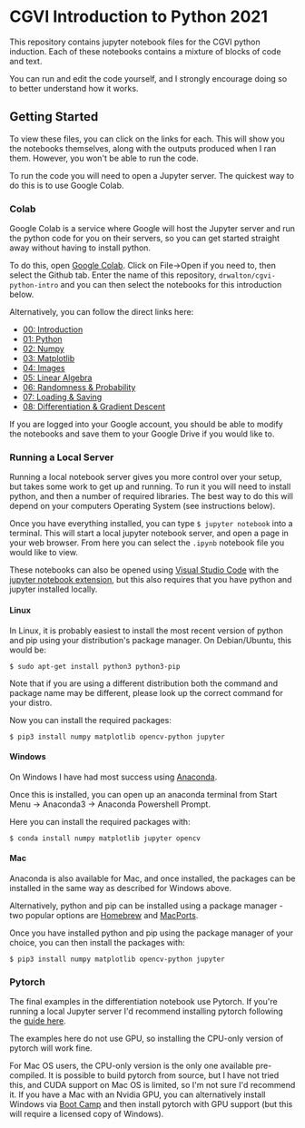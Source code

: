 # CGVI Introduction to Python 2021

This repository contains jupyter notebook files for the CGVI python induction. Each of these notebooks contains a mixture of blocks of code and text. 

You can run and edit the code yourself, and I strongly encourage doing so to better understand how it works.

## Getting Started

To view these files, you can click on the links for each. This will show you the notebooks themselves, along with the outputs produced when I ran them. However, you won't be able to run the code.

To run the code you will need to open a Jupyter server. The quickest way to do this is to use Google Colab.

### Colab

Google Colab is a service where Google will host the Jupyter server and run the python code for you on their servers, so you can get started straight away without having to install python.

To do this, open [Google Colab](https://colab.research.google.com). Click on File->Open if you need to, then select the Github tab. Enter the name of this repository, `drwalton/cgvi-python-intro` and you can then select the notebooks for this introduction below.

Alternatively, you can follow the direct links here:

* [00: Introduction](https://colab.research.google.com/github/drwalton/cgvi-python-intro/blob/main/00_introduction.ipynb)
* [01: Python](https://colab.research.google.com/github/drwalton/cgvi-python-intro/blob/main/01_python.ipynb)
* [02: Numpy](https://colab.research.google.com/github/drwalton/cgvi-python-intro/blob/main/02_numpy.ipynb)
* [03: Matplotlib](https://colab.research.google.com/github/drwalton/cgvi-python-intro/blob/main/03_matplotlib.ipynb)
* [04: Images](https://colab.research.google.com/github/drwalton/cgvi-python-intro/blob/main/04_images.ipynb)
* [05: Linear Algebra](https://colab.research.google.com/github/drwalton/cgvi-python-intro/blob/main/05_linear_algebra.ipynb)
* [06: Randomness & Probability](https://colab.research.google.com/github/drwalton/cgvi-python-intro/blob/main/06_randomness_probability.ipynb)
* [07: Loading & Saving](https://colab.research.google.com/github/drwalton/cgvi-python-intro/blob/main/07_loading_saving.ipynb)
* [08: Differentiation & Gradient Descent](https://colab.research.google.com/github/drwalton/cgvi-python-intro/blob/main/08_differentiation.ipynb)

If you are logged into your Google account, you should be able to modify the notebooks and save them to your Google Drive if you would like to.

### Running a Local Server

Running a local notebook server gives you more control over your setup, but takes some work to get up and running. To run it you will need to install python, and then a number of required libraries. The best way to do this will depend on your computers Operating System (see instructions below).

Once you have everything installed, you can type `$ jupyter notebook` into a terminal. This will start a local jupyter notebook server, and open a page in your web browser. From here you can select the `.ipynb` notebook file you would like to view.

These notebooks can also be opened using [Visual Studio Code](https://code.visualstudio.com/) with the [jupyter notebook extension](https://code.visualstudio.com/docs/datascience/jupyter-notebooks), but this also requires that you have python and jupyter installed locally.

#### Linux

In Linux, it is probably easiest to install the most recent version of python and pip using your distribution's package manager. On Debian/Ubuntu, this would be:

`$ sudo apt-get install python3 python3-pip`

Note that if you are using a different distribution both the command and package name may be different, please look up the correct command for your distro.

Now you can install the required packages:

`$ pip3 install numpy matplotlib opencv-python jupyter`

#### Windows

On Windows I have had most success using [Anaconda](https://www.anaconda.com/products/individual).

Once this is installed, you can open up an anaconda terminal from Start Menu -> Anaconda3 -> Anaconda Powershell Prompt.

Here you can install the required packages with:

`$ conda install numpy matplotlib jupyter opencv`

#### Mac

Anaconda is also available for Mac, and once installed, the packages can be installed in the same way as described for Windows above.

Alternatively, python and pip can be installed using a package manager - two popular options are [Homebrew](https://brew.sh/) and [MacPorts](https://www.macports.org/).

Once you have installed python and pip using the package manager of your choice, you can then install the packages with:

`$ pip3 install numpy matplotlib opencv-python jupyter`

### Pytorch

The final examples in the differentiation notebook use Pytorch. If you're running a local Jupyter server I'd recommend installing pytorch following the [guide here](https://pytorch.org/get-started/locally/).

The examples here do not use GPU, so installing the CPU-only version of pytorch will work fine. 

For Mac OS users, the CPU-only version is the only one available pre-compiled. It is possible to build pytorch from source, but I have not tried this, and CUDA support on Mac OS is limited, so I'm not sure I'd recommend it. If you have a Mac with an Nvidia GPU, you can alternatively install Windows via [Boot Camp](https://support.apple.com/en-gb/boot-camp) and then install pytorch with GPU support (but this will require a licensed copy of Windows).

